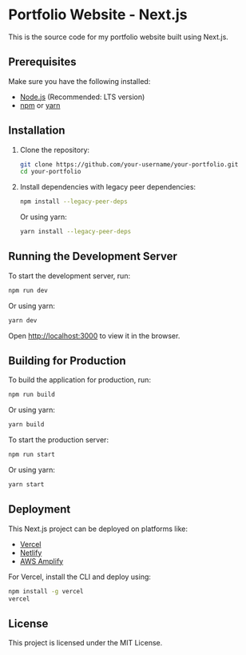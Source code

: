 # Portfolio Website - Next.js

This is the source code for my portfolio website built using Next.js.

## Prerequisites

Make sure you have the following installed:
- [Node.js](https://nodejs.org/) (Recommended: LTS version)
- [npm](https://www.npmjs.com/) or [yarn](https://yarnpkg.com/)

## Installation

1. Clone the repository:
   ```bash
   git clone https://github.com/your-username/your-portfolio.git
   cd your-portfolio
   ```

2. Install dependencies with legacy peer dependencies:
   ```bash
   npm install --legacy-peer-deps
   ```
   Or using yarn:
   ```bash
   yarn install --legacy-peer-deps
   ```

## Running the Development Server

To start the development server, run:
```bash
npm run dev
```
Or using yarn:
```bash
yarn dev
```

Open [http://localhost:3000](http://localhost:3000) to view it in the browser.

## Building for Production

To build the application for production, run:
```bash
npm run build
```
Or using yarn:
```bash
yarn build
```

To start the production server:
```bash
npm run start
```
Or using yarn:
```bash
yarn start
```

## Deployment

This Next.js project can be deployed on platforms like:
- [Vercel](https://vercel.com/)
- [Netlify](https://www.netlify.com/)
- [AWS Amplify](https://aws.amazon.com/amplify/)

For Vercel, install the CLI and deploy using:
```bash
npm install -g vercel
vercel
```

## License

This project is licensed under the MIT License.
